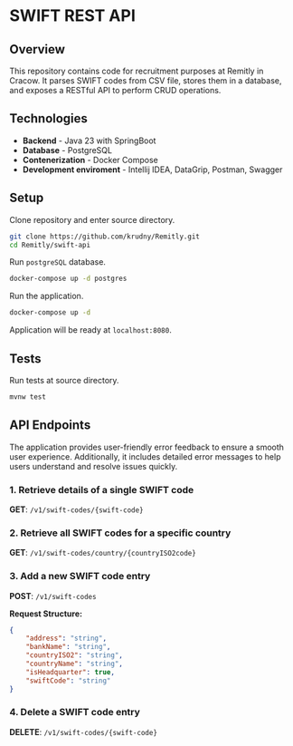 # SWIFT REST API

## Overview
This repository contains code for recruitment purposes at Remitly in Cracow. It parses SWIFT codes from CSV file, stores them in a database, and exposes a RESTful API to perform CRUD operations.

## Technologies 

- **Backend** - Java 23 with SpringBoot
- **Database** - PostgreSQL
- **Contenerization** - Docker Compose
- **Development enviroment** - Intellij IDEA, DataGrip, Postman, Swagger

## Setup

Clone repository and enter source directory.

```bash
git clone https://github.com/krudny/Remitly.git
cd Remitly/swift-api
```

Run `postgreSQL` database.

```bash
docker-compose up -d postgres
```

Run the application.

```bash
docker-compose up -d
```

Application will be ready at `localhost:8080`. 

## Tests

Run tests at source directory. 

```bash
mvnw test
```

## API Endpoints

The application provides user-friendly error feedback to ensure a smooth user experience. Additionally, it includes detailed error messages to help users understand and resolve issues quickly.

### 1. Retrieve details of a single SWIFT code
**GET**: `/v1/swift-codes/{swift-code}`

### 2. Retrieve all SWIFT codes for a specific country
**GET**: `/v1/swift-codes/country/{countryISO2code}`

### 3. Add a new SWIFT code entry
**POST**: `/v1/swift-codes`

**Request Structure:**
```json
{
    "address": "string",
    "bankName": "string",
    "countryISO2": "string",
    "countryName": "string",
    "isHeadquarter": true,
    "swiftCode": "string"
}
```

### 4. Delete a SWIFT code entry
**DELETE**: `/v1/swift-codes/{swift-code}`